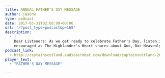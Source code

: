 ```yaml
---
title: ANNUAL FATHER’S DAY MESSAGE
author: jasonw
type: podcast
date: 2017-05-31T02:08:00+00:00
url: '/?post_type=podcast&p=168'
description:
  - |
    Dear Listeners: As we get ready to celebrate Father's Day, listen in and be
    encouraged as The Highlander's Heart shares about God, Our Heavenly Father!
podcast_link:
  - http://captainscotland.audioacrobat.com/download/captainscotland-20150620060618.mp3
player_text:
  - "FATHER'S DAY MESSAGE"

---
```

